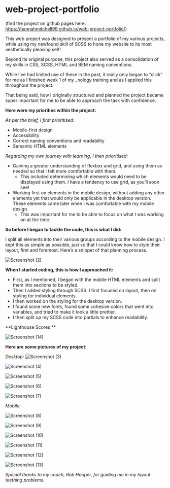 # web-project-portfolio

(find the project on github pages here: https://hannahmitchell99.github.io/web-project-portfolio/)

This web project was designed to present a portfolio of my various projects, while using my newfound skill of SCSS to hone my website to its most aesthetically pleasing self!

Beyond its original purpose, this project also served as a consolidation of my skills in CSS, SCSS, HTML and BEM naming conventions.

While I’ve had limited use of these in the past, it really only began to “click” for me as I finished week 1 of my _nology training and as I applied this throughout the project.

That being said, how I originally structured and planned the project became super important for me to be able to approach the task with confidence.

**Here were my priorities within the project:**

*As per the brief, I first prioritised:*

- Mobile-first design
- Accessibility
- Correct naming conventions and readability
- Semantic HTML elements

*Regarding my own journey with learning, I then prioritised:*

- Gaining a greater understanding of flexbox and grid, and using them as needed so that I felt more comfortable with them.
    - This included determining which elements would need to be displayed using them. I have a tendency to use grid, as you’ll soon see!
- Working first on elements in the mobile design, without adding any other elements yet that would only be applicable in the desktop version. These elements came later when I was comfortable with my mobile design.
    - This was important for me to be able to focus on what I was working on at the time.

**So before I began to tackle the code, this is what I did:**

I split all elements into their various groups according to the mobile design. I kept this as simple as possible, just so that I could know how to style their layout, first and foremost. Here’s a snippet of that planning process.

![Screenshot (2)](https://user-images.githubusercontent.com/119801701/212836334-0a850afe-5555-4a3a-90eb-6493466ccb24.png)


**When I started coding, this is how I approached it:**

- First, as I mentioned, I began with the mobile HTML elements and split them into sections to be styled.
- Then I added styling through SCSS. I first focused on layout, then on styling for individual elements.
- I then worked on the styling for the desktop version.
- I found some new fonts, found some cohesive colors that went into variables, and tried to make it look a little prettier.
- I then split up my SCSS code into partials to enhance readability.

**Lighthouse Scores **

![Screenshot (14)](https://user-images.githubusercontent.com/119801701/212958957-0b1b5f25-f64b-47b6-bcad-c5b714b21261.png)


**Here are some pictures of my project:**

*Desktop:*
![Screenshot (3)](https://user-images.githubusercontent.com/119801701/212952055-65421770-6753-4639-81d4-b1ef675fd927.png)

![Screenshot (4)](https://user-images.githubusercontent.com/119801701/212952136-7e598789-7643-44a2-a64d-060ff4fa5983.png)

![Screenshot (5)](https://user-images.githubusercontent.com/119801701/212952211-b04419ed-0429-4509-aa89-95fb42372837.png)

![Screenshot (6)](https://user-images.githubusercontent.com/119801701/212952249-136b463c-e5ca-4d52-a61e-c61a43cd123b.png)

![Screenshot (7)](https://user-images.githubusercontent.com/119801701/212952279-6f1f34c2-c872-4eda-a488-819ac1365d24.png)

*Mobile:*

![Screenshot (8)](https://user-images.githubusercontent.com/119801701/212953381-e06ae4b3-6ca3-41c1-95d3-26c158058d16.png)

![Screenshot (9)](https://user-images.githubusercontent.com/119801701/212953411-2e91c294-4915-4da4-80dd-0021fe43347a.png)

![Screenshot (10)](https://user-images.githubusercontent.com/119801701/212953458-91ae9fcf-1ac7-4c8e-b508-61577ad81efc.png)

![Screenshot (11)](https://user-images.githubusercontent.com/119801701/212953504-9719fb5c-4f20-4d36-9293-f68b68323803.png)

![Screenshot (12)](https://user-images.githubusercontent.com/119801701/212953542-9e656d2d-6d45-47d6-833a-57f260caadbb.png)

![Screenshot (13)](https://user-images.githubusercontent.com/119801701/212953575-d9d39a58-cddf-438c-aa3d-830d6d359502.png)



*Special thanks to my coach, Rob Hooper, for guiding me in my layout teething problems.*
